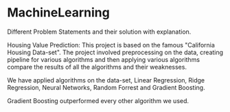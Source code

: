 # MachineLearning
Different Problem Statements and their solution with explanation.

Housing Value Prediction: This project is based on the famous "California Housing Data-set". The project involved preprocessing on the
data, creating pipeline for various algorithms and then applying various algorithms compare the results of all the algorithms and their weaknesses. 

We have applied algorithms on the data-set, Linear Regression, Ridge Regression, Neural Networks, Random Forrest and Gradient Boosting.

Gradient Boosting outperformed every other algorithm we used.
